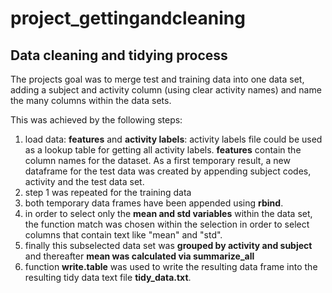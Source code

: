 # project_gettingandcleaning

## Data cleaning and tidying process 

The projects goal was to merge test and training data into one data set, adding a subject and activity column (using clear activity names) and name the many columns within the data sets.

This was achieved by the following steps:

1. load data: **features** and **activity labels**: activity labels file could be used as a lookup table for getting all activity labels. **features** contain the column names for the dataset. As a first temporary result, a new dataframe for the test data was created by appending subject codes, activity and the test data set.
2. step 1 was repeated for the training data
3. both temporary data frames have been appended using **rbind**.
4. in order to select only the **mean and std variables** within the data set, the function match was chosen within the selection in order to select columns that contain text like "mean" and "std". 
5. finally this subselected data set was **grouped by activity and subject** and thereafter **mean was calculated via summarize_all**
6. function **write.table** was used to write the resulting data frame into the resulting tidy data text file **tidy_data.txt**.
